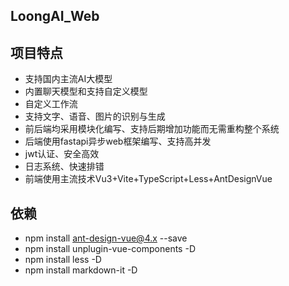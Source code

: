 ## LoongAI_Web

## 项目特点

- 支持国内主流AI大模型
- 内置聊天模型和支持自定义模型
- 自定义工作流
- 支持文字、语音、图片的识别与生成
- 前后端均采用模块化编写、支持后期增加功能而无需重构整个系统
- 后端使用fastapi异步web框架编写、支持高并发
- jwt认证、安全高效
- 日志系统、快速排错
- 前端使用主流技术Vu3+Vite+TypeScript+Less+AntDesignVue

## 依赖

- npm install ant-design-vue@4.x --save
- npm install unplugin-vue-components -D
- npm install less -D
- npm install markdown-it -D